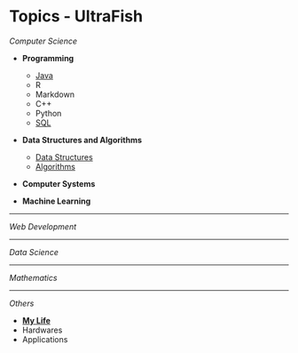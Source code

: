 # Topics - UltraFish  

*Computer Science*

- **Programming**  
  - [Java](/java.md)
  - R
  - Markdown
  - C++
  - Python
  - [SQL](/sql.md)

- **Data Structures and Algorithms**  
  - [Data Structures](/data-structures.md)  
  - [Algorithms](/algorithms.md)

- **Computer Systems**

- **Machine Learning**

---

*Web Development*

---

*Data Science*

---

*Mathematics*

---

*Others*
- [**My Life**](/life.md)
- Hardwares
- Applications